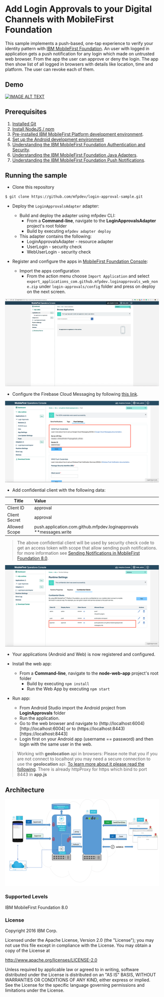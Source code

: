 # Add Login Approvals to your Digital Channels with MobileFirst Foundation

This sample implements a push-based, one-tap experience to verify your identity pattern with [IBM MobileFirst Foundation](https://mobilefirstplatform.ibmcloud.com). An user with logged in application gets a push notification for any login which made on untrusted web browser. From the app the user can approve or deny the login.  The app then show list of all logged in browsers with details like location, time and platform.  The user can revoke each of them.

## Demo
[![IMAGE ALT TEXT](http://img.youtube.com/vi/ajumb5iOblE/0.jpg)](http://www.youtube.com/watch?v=ajumb5iOblE "Login Approvals with IBM MobileFirst Foundation")

## Prerequisites

1. [Installed Git](https://git-scm.com/book/en/v2/Getting-Started-Installing-Git)
2. [Install NodeJS / npm](https://docs.npmjs.com/getting-started/installing-node)
5. [Pre-installed IBM MobileFirst Platform development environment](https://mobilefirstplatform.ibmcloud.com/tutorials/en/foundation/8.0/setting-up-your-development-environment/).
4. [Set up the Android development environment](https://mobilefirstplatform.ibmcloud.com/tutorials/en/foundation/8.0/installation-configuration/development/android/)
6. [Understanding the IBM MobileFirst Foundation Authentication and Security](https://mobilefirstplatform.ibmcloud.com/tutorials/en/foundation/8.0/authentication-and-security/).
7. [Understanding the IBM MobileFirst Foundation Java Adapters](https://mobilefirstplatform.ibmcloud.com/tutorials/en/foundation/8.0/adapters/java-adapters/).
8. [Understanding the IBM MobileFirst Foundation Push Notifications](https://mobilefirstplatform.ibmcloud.com/tutorials/en/foundation/8.0/notifications/).

## Running the sample

- Clone this repository   

 ```bash
 $ git clone https://github.com/mfpdev/login-approval-sample.git
 ```


* Deploy the `LoginApprovalsAdapter` adapter:
   * Build and deploy the adapter using mfpdev CLI:
     * From a **Command-line**, navigate to the **LoginApprovalsAdapter** project's root folder
     * Build by executing `mfpdev adapter deploy`
   * This adapter contains the following:
     * LoginApprovalsAdapter - resource adapter
     * UserLogin - security check
     * WebUserLogin - security check   


* Register and configure the apps in [MobileFirst Foundation Console](http://localhost:9080/mfpconsole/):

  * Import the apps configuration
    * From the action menu choose `Import Application` and select `export_applications_com.github.mfpdev.loginapprovals_web_none.zip` under `login-approvals/config` folder and press on deploy on the next screen.

![Import Application](images/ImportApplication.gif)


  * Configure the Firebase Cloud Messaging by following [this link](https://mobilefirstplatform.ibmcloud.com/tutorials/en/foundation/8.0/notifications/sending-notifications/#google-cloud-messaging--firebase-cloud-messaging).


  ![Push Configuration](images/configurePush.png)

  * Add confidential client with the following data:

| Title   |      Value      |
|----------|:-------------|
| Client ID |  approval|
| Client Secret |    approval   |
| Allowed Scope |push.application.com.github.mfpdev.loginapprovals **messages.write |   


  > The above confidential client will be used by security check code to get an access token with scope that allow sending push notifications. for more information see [Sending Notifications in MobileFirst Foundation 8.0](https://mobilefirstplatform.ibmcloud.com/tutorials/en/foundation/8.0/notifications/sending-notifications/#sending-the-notification).

![Confidential Client](images/confidential.png)


* Your applications (Android and Web) is now registered and configured.

* Install the web app:
  * From a **Command-line**, navigate to the **node-web-app** project's root folder
     * Build by executing `npm install`
     * Run the Web App by executing `npm start`

* Run app:
  * From Android Studio import the Android project from **LoginApprovals** folder
  * Run the application.
  * Go to the web browser and navigate to (http://localhost:6004)[http://localhost:6004] or to (https://localhost:8443)[https://localhost:8443]
  * Login first on your Android app (username == password) and then login with the same user in the web.


> Working with **geolocation** api in browsers:
Please note that you if you are not connect to localhost you may need a secure connection to use the **geolocation** api.
[To learn more about it please read the following](https://developers.google.com/web/updates/2016/04/geolocation-on-secure-contexts-only). There is already httpProxy for https which bind to port 8443 in **app.js**

## Architecture
![Architecture](images/LoginApprovals.png)

### Supported Levels
IBM MobileFirst Foundation 8.0

### License
Copyright 2016 IBM Corp.

Licensed under the Apache License, Version 2.0 (the "License");
you may not use this file except in compliance with the License.
You may obtain a copy of the License at

http://www.apache.org/licenses/LICENSE-2.0

Unless required by applicable law or agreed to in writing, software
distributed under the License is distributed on an "AS IS" BASIS,
WITHOUT WARRANTIES OR CONDITIONS OF ANY KIND, either express or implied.
See the License for the specific language governing permissions and
limitations under the License.
